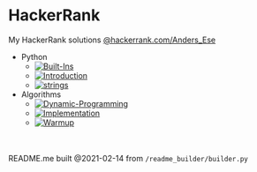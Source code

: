 # HackerRank

My HackerRank solutions [@hackerrank.com/Anders_Ese](https://www.hackerrank.com/Anders_Ese)
 - Python
	 - [![Built-Ins](https://img.shields.io/static/v1?label=Built-Ins&message=5%2F6&color=FFFF00)](/python/Built-Ins)
	 - [![Introduction](https://img.shields.io/static/v1?label=Introduction&message=7%2F7&color=00FF00)](/python/Introduction)
	 - [![strings](https://img.shields.io/static/v1?label=strings&message=12%2F14&color=FFFF00)](/python/strings)
 - Algorithms
	 - [![Dynamic-Programming](https://img.shields.io/static/v1?label=Dynamic-Programming&message=1%2F20&color=FF0000)](/algorithms/Dynamic-Programming)
	 - [![Implementation](https://img.shields.io/static/v1?label=Implementation&message=1%2F20&color=FF0000)](/algorithms/Implementation)
	 - [![Warmup](https://img.shields.io/static/v1?label=Warmup&message=10%2F10&color=00FF00)](/algorithms/Warmup)

<br /><br />README.me built @2021-02-14 from `/readme_builder/builder.py`
